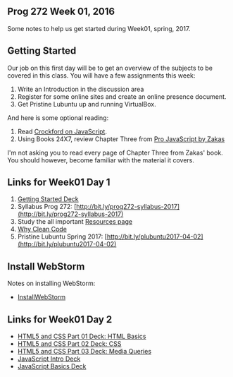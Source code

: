 ## Prog 272 Week 01, 2016

Some notes to help us get started during Week01, spring, 2017.

## Getting Started

Our job on this first day will be to get an overview of the subjects to be
covered in this class. You will have a few assignments this week:

1. Write an Introduction in the discussion area
1. Register for some online sites and create an online presence document.
1. Get Pristine Lubuntu up and running VirtualBox.

And here is some optional reading:

1.  Read [Crockford on JavaScript][crockford].
1.  Using Books 24X7, review Chapter Three from [Pro JavaScript by Zakas][pro-js]

I'm not asking you to read every page of Chapter Three from Zakas'
book. You should however, become familiar with the material it covers.

## Links for Week01 Day 1

1. [Getting Started Deck](http://bit.ly/TDEtd5)
2. Syllabus Prog 272: [http://bit.ly/prog272-syllabus-2017](http://bit.ly/prog272-syllabus-2017)
3. Study the all important [Resources page](Resources.html)
4. [Why Clean Code][why-clean-code]
5. Pristine Lubuntu Spring 2017: [http://bit.ly/plubuntu2017-04-02](http://bit.ly/plubuntu2017-04-02)

## Install WebStorm

Notes on installing WebStorm:

- [InstallWebStorm][webstorm-install]

## Links for Week01 Day 2

-  [HTML5 and CSS Part 01 Deck: HTML Basics](http://bit.ly/QwLhc8)
-  [HTML5 and CSS Part 02 Deck: CSS](http://bit.ly/PEc6bG)
-  [HTML5 and CSS Part 03 Deck: Media Queries](http://bit.ly/1imauBZ)
-  [JavaScript Intro Deck](http://bit.ly/1ilT1tk)
-  [JavaScript Basics Deck](http://bit.ly/OPDg3s)

[why-clean-code]: http://www.techrepublic.com/blog/programming-and-development/why-clean-code-is-more-important-than-efficient-code/4284?tag=main;carousel
[pro-js]: http://library.books24x7.com.ezproxy.bellevuecollege.edu/toc.aspx?bookid=44953
[crockford]:(http://javascript.crockford.com/javascript.html)
[webstorm-install]: http://www.ccalvert.net/books/CloudNotes/Assignments/WebStormInstall.html
